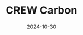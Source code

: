 ---  
layout: startup_page  
title: "CREW Carbon"  
id: "crewcarbon.com"  
permalink: "/crewcarboncrewcarbon.com10302024/"  
website: "https://www.crewcarbon.com/"  
funding_round: "Seed"  
funding_amount: ""  
investors: "Counteract, ReGen Ventures, ANIMO, Connecticut Innovations, Ponderosa Ventures, Newlab, Echo River Capital, Carbon Drawdown Initiative"  
about: "CREW Carbon is a carbon removal company using engineered enhanced weathering to remove CO2 from wastewater systems. Their technology leverages existing wastewater treatment infrastructure to permanently store CO2, optimizing treatment processes while achieving measurable climate impact. This approach offers a scalable and affordable solution to carbon removal."  
markets: "Climate Tech, Carbon Removal, Water Technology"  
hq: "Hamden, Connecticut, United States"  
founded_year: "2022"  
linkedin: "https://www.linkedin.com/company/crew-carbon"  
twitter: ""  
instagram: ""  
facebook: ""  
crunchbase: "https://www.crunchbase.com/organization/crew-carbon"  
pitchbook: "https://pitchbook.com/profiles/company/516150-55"  

date_display: "30-Oct-2024"  
date: "2024-10-30"

# SEO Optimization  
meta_title: "CREW Carbon - Seed"  
meta_description: "CREW Carbon, CREW Carbon is a carbon removal company using engineered enhanced weathering to remove CO2 from wastewater systems. Their technology leverages existin..."  
meta_keywords: "CREW Carbon, Climate Tech, Carbon Removal, Water Technology, Seed funding"  
canonical_url: "https://startup.projectstartups.com/crewcarboncrewcarbon.com10302024/"  
---